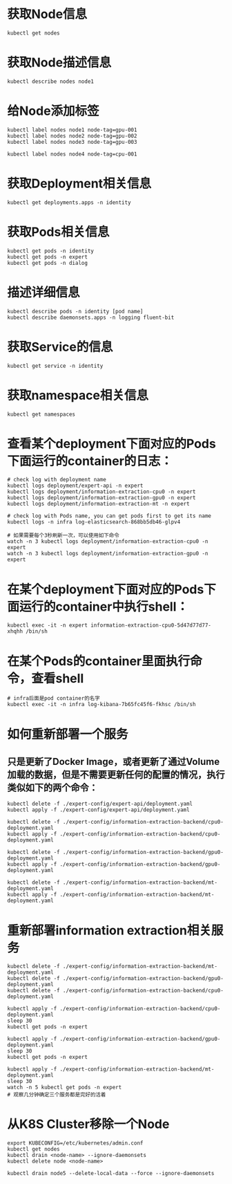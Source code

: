 # 获取Node信息
```
kubectl get nodes
```

# 获取Node描述信息
```
kubectl describe nodes node1
```

# 给Node添加标签
```
kubectl label nodes node1 node-tag=gpu-001
kubectl label nodes node2 node-tag=gpu-002
kubectl label nodes node3 node-tag=gpu-003

kubectl label nodes node4 node-tag=cpu-001
```

# 获取Deployment相关信息
```
kubectl get deployments.apps -n identity
```

# 获取Pods相关信息
```
kubectl get pods -n identity
kubectl get pods -n expert
kubectl get pods -n dialog
```

# 描述详细信息
```
kubectl describe pods -n identity [pod name]
kubectl describe daemonsets.apps -n logging fluent-bit
```

# 获取Service的信息
```
kubectl get service -n identity
```

# 获取namespace相关信息
```
kubectl get namespaces
```

# 查看某个deployment下面对应的Pods下面运行的container的日志：
```
# check log with deployment name
kubectl logs deployment/expert-api -n expert
kubectl logs deployment/information-extraction-cpu0 -n expert
kubectl logs deployment/information-extraction-gpu0 -n expert
kubectl logs deployment/information-extraction-mt -n expert

# check log with Pods name, you can get pods first to get its name
kubectl logs -n infra log-elasticsearch-868bb5db46-glpv4

# 如果需要每个3秒刷新一次，可以使用如下命令
watch -n 3 kubectl logs deployment/information-extraction-cpu0 -n expert
watch -n 3 kubectl logs deployment/information-extraction-gpu0 -n expert
```

# 在某个deployment下面对应的Pods下面运行的container中执行shell：
```
kubectl exec -it -n expert information-extraction-cpu0-5d47d77d77-xhqhh /bin/sh
```

# 在某个Pods的container里面执行命令，查看shell
```
# infra后面是pod container的名字
kubectl exec -it -n infra log-kibana-7b65fc45f6-fkhsc /bin/sh
```

# 如何重新部署一个服务
## 只是更新了Docker Image，或者更新了通过Volume加载的数据，但是不需要更新任何的配置的情况，执行类似如下的两个命令：
```
kubectl delete -f ./expert-config/expert-api/deployment.yaml
kubectl apply -f ./expert-config/expert-api/deployment.yaml

kubectl delete -f ./expert-config/information-extraction-backend/cpu0-deployment.yaml
kubectl apply -f ./expert-config/information-extraction-backend/cpu0-deployment.yaml

kubectl delete -f ./expert-config/information-extraction-backend/gpu0-deployment.yaml
kubectl apply -f ./expert-config/information-extraction-backend/gpu0-deployment.yaml

kubectl delete -f ./expert-config/information-extraction-backend/mt-deployment.yaml
kubectl apply -f ./expert-config/information-extraction-backend/mt-deployment.yaml
```

# 重新部署information extraction相关服务
```
kubectl delete -f ./expert-config/information-extraction-backend/mt-deployment.yaml
kubectl delete -f ./expert-config/information-extraction-backend/gpu0-deployment.yaml
kubectl delete -f ./expert-config/information-extraction-backend/cpu0-deployment.yaml

kubectl apply -f ./expert-config/information-extraction-backend/cpu0-deployment.yaml
sleep 30
kubectl get pods -n expert

kubectl apply -f ./expert-config/information-extraction-backend/gpu0-deployment.yaml
sleep 30
kubectl get pods -n expert

kubectl apply -f ./expert-config/information-extraction-backend/mt-deployment.yaml
sleep 30
watch -n 5 kubectl get pods -n expert
# 观察几分钟确定三个服务都是完好的活着
```


# 从K8S Cluster移除一个Node
```
export KUBECONFIG=/etc/kubernetes/admin.conf
kubectl get nodes
kubectl drain <node-name> --ignore-daemonsets
kubectl delete node <node-name>

kubectl drain node5 --delete-local-data --force --ignore-daemonsets
```